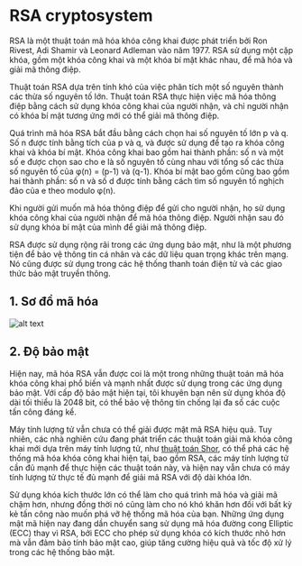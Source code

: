 # RSA cryptosystem

RSA là một thuật toán mã hóa khóa công khai được phát triển bởi Ron Rivest, Adi Shamir và Leonard Adleman vào năm 1977. RSA sử dụng một cặp khóa, gồm một khóa công khai và một khóa bí mật khác nhau, để mã hóa và giải mã thông điệp.

Thuật toán RSA dựa trên tính khó của việc phân tích một số nguyên thành các thừa số nguyên tố lớn. Thuật toán RSA thực hiện việc mã hóa thông điệp bằng cách sử dụng khóa công khai của người nhận, và chỉ người nhận có khóa bí mật tương ứng mới có thể giải mã thông điệp.

Quá trình mã hóa RSA bắt đầu bằng cách chọn hai số nguyên tố lớn p và q. Số n được tính bằng tích của p và q, và được sử dụng để tạo ra khóa công khai và khóa bí mật. Khóa công khai bao gồm hai thành phần: số n và một số e được chọn sao cho e là số nguyên tố cùng nhau với tổng số các thừa số nguyên tố của φ(n) = (p-1) và (q-1). Khóa bí mật bao gồm cũng bao gồm hai thành phần: số n và số d được tính bằng cách tìm số nguyên tố nghịch đảo của e theo modulo φ(n).

Khi người gửi muốn mã hóa thông điệp để gửi cho người nhận, họ sử dụng khóa công khai của người nhận để mã hóa thông điệp. Người nhận sau đó sử dụng khóa bí mật của mình để giải mã thông điệp.

RSA được sử dụng rộng rãi trong các ứng dụng bảo mật, như là một phương tiện để bảo vệ thông tin cá nhân và các dữ liệu quan trọng khác trên mạng. Nó cũng được sử dụng trong các hệ thống thanh toán điện tử và các giao thức bảo mật truyền thông.
## 1. Sơ đồ mã hóa
![alt text](https://lh3.googleusercontent.com/eQ91TLuLMp9XJotjItCmkwhnt0FainHwC6qSPfOG-y7ztMXmRnXEiFoLSW1bt6VnPZn9kYlbFadaNRVIEaPqITkUwf2ASoT1e1nwjuVkbrYUDurZZCGu4DzswShhyfoKu3gYK6R8HA=w2400)
## 2. Độ bảo mật
Hiện nay, mã hóa RSA vẫn được coi là một trong những thuật toán mã hóa khóa công khai phổ biến và mạnh nhất được sử dụng trong các ứng dụng bảo mật. Với cấp độ bảo mật hiện tại, tôi khuyên bạn nên sử dụng khóa độ dài tối thiểu là 2048 bit, có thể bảo vệ thông tin chống lại đa số các cuộc tấn công đáng kể.

Máy tính lượng tử vẫn chưa có thể giải được mật mã RSA hiệu quả. Tuy nhiên, các nhà nghiên cứu đang phát triển các thuật toán giải mã khóa công khai mới dựa trên máy tính lượng tử, như [thuật toán Shor](https://vi.wikipedia.org/wiki/Thu%E1%BA%ADt_to%C3%A1n_Shor), có thể phá các hệ thống mã hóa khóa công khai hiện tại, bao gồm RSA, các máy tính lượng tử cần đủ mạnh để thực hiện các thuật toán này, và hiện nay vẫn chưa có máy tính lượng tử thực tế đủ mạnh để giải mã RSA với độ dài khóa lớn.

Sử dụng khóa kích thước lớn có thể làm cho quá trình mã hóa và giải mã chậm hơn, nhưng đồng thời nó cũng làm cho nó khó khăn hơn đối với bất kỳ kẻ tấn công nào muốn phá vỡ hệ thống mã hóa của bạn. Những ứng dụng mật mã hiện nay đang dần chuyển sang sử dụng mã hóa đường cong Elliptic (ECC) thay vì RSA, bởi ECC cho phép sử dụng khóa có kích thước nhỏ hơn mà vẫn đảm bảo tính bảo mật cao, giúp tăng cường hiệu quả và tốc độ xử lý trong các hệ thống bảo mật.
